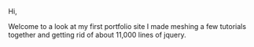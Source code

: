 Hi, 

Welcome to a look at my first portfolio site I made meshing a few tutorials together and getting rid of about 11,000 lines of jquery.

